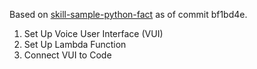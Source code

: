 Based on [skill-sample-python-fact](https://github.com/alexa/skill-sample-python-fact) as of commit bf1bd4e.

1. Set Up Voice User Interface (VUI)
2. Set Up Lambda Function
3. Connect VUI to Code
